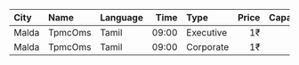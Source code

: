 | City  | Name    | Language |  Time | Type      | Price | Capacity | Booked |
| :---- | :------ | :------- | ----: | :-------- | ----: | -------: | -----: |
| Malda | TpmcOms | Tamil    | 09:00 | Executive |    1₹ |      222 |    145 |
| Malda | TpmcOms | Tamil    | 09:00 | Corporate |    1₹ |      538 |    100 |
